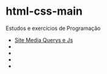 # html-css-main
Estudos e exercícios de Programação 
<ul>
    <li><a href= "https://alvaro-queiroz.github.io/html-css-main/html-css-main/html/teste.site/mediaQuerys/ex001/estilo/Menuresp.html"> Site Media Querys e Js</a>
    <li><a href= " "> </a>
    <li><a href= " "> </a>
    <li><a href= " "> </a>
    <li><a href= " "> </a>



